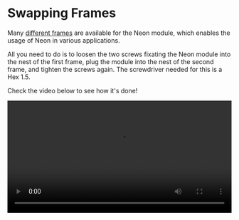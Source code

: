 # Swapping Frames

Many [different frames](https://pupil-labs.com/products/neon/shop) are available for the Neon module, which enables the usage of Neon in various applications. 

All you need to do is to loosen the two screws fixating the Neon module into the nest of the first frame, plug the module into the nest of the second frame, and tighten the screws again. The screwdriver needed for this is a Hex 1.5.

Check the video below to see how it's done!

<video width="100%" controls>
  <source src="./frame_swapping_tutorial.mp4" type="video/mp4">
</video>